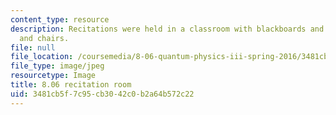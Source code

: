 ```yaml
---
content_type: resource
description: Recitations were held in a classroom with blackboards and  moveable tables
  and chairs.
file: null
file_location: /coursemedia/8-06-quantum-physics-iii-spring-2016/3481cb5f7c95cb3042c0b2a64b572c22_8.06_2.jpg
file_type: image/jpeg
resourcetype: Image
title: 8.06 recitation room
uid: 3481cb5f-7c95-cb30-42c0-b2a64b572c22
---
```

